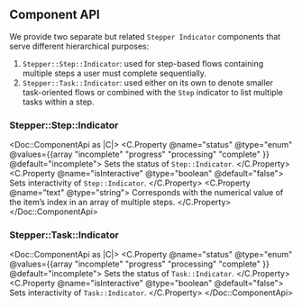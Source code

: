## Component API

We provide two separate but related `Stepper Indicator` components that serve different hierarchical purposes:

1.  `Stepper::Step::Indicator`: used for step-based flows containing multiple steps a user must complete sequentially.
2.  `Stepper::Task::Indicator`: used either on its own to denote smaller task-oriented flows or combined with the `Step` indicator to list multiple tasks within a step.

### Stepper::Step::Indicator

<Doc::ComponentApi as |C|>
  <C.Property @name="status" @type="enum" @values={{array "incomplete" "progress" "processing" "complete" }} @default="incomplete">
    Sets the status of `Step::Indicator`.
  </C.Property>
  <C.Property @name="isInteractive" @type="boolean" @default="false">
    Sets interactivity of `Step::Indicator`.
  </C.Property>
  <C.Property @name="text" @type="string">
    Corresponds with the numerical value of the item’s index in an array of multiple steps.
  </C.Property>
</Doc::ComponentApi>

### Stepper::Task::Indicator

<Doc::ComponentApi as |C|>
  <C.Property @name="status" @type="enum" @values={{array "incomplete" "progress" "processing" "complete" }} @default="incomplete">
    Sets the status of `Task::Indicator`.
  </C.Property>
  <C.Property @name="isInteractive" @type="boolean" @default="false">
    Sets interactivity of `Task::Indicator`.
  </C.Property>
</Doc::ComponentApi>